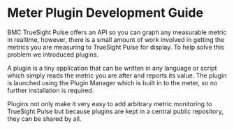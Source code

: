 Meter Plugin Development Guide
==================================================

BMC TrueSight Pulse offers an API so you can graph any measurable metric in realtime, however,
there is a small amount of work involved in getting the metrics you are measuring to TrueSight Pulse for display.
To help solve this problem we introduced plugins.

A plugin is a tiny application that can be written in any language or script 
which simply reads the metric you are after and reports its value.
The plugin is launched using the Plugin Manager which is built in to the meter, 
so no further installation is required.

Plugins not only make it very easy to add arbitrary metric monitoring to TrueSight Pulse but because plugins are kept in a central public repository, they can be shared by all.

